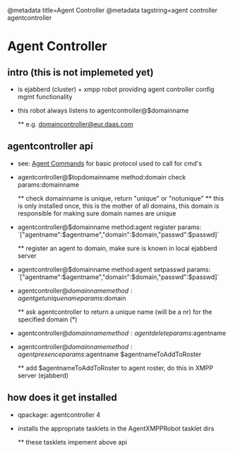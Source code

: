 @metadata title=Agent Controller
@metadata tagstring=agent controller agentcontroller


[command]: #/Components/AgentCommands


# Agent Controller

## intro (this is not implemeted yet)

* is ejabberd (cluster) + xmpp robot providing agent controller config mgmt functionality
* this robot always listens to agentcontroller@$domainname

    ** e.g. domaincontroller@eur.daas.com


## agentcontroller api

* see: [Agent Commands][command] for basic protocol used to call for cmd's

* agentcontroller@$topdomainname method:domain check params:domainname

    ** check domainname is unique, return "unique" or "notunique"
    ** this is only installed once, this is the mother of all domains, this domain is responsible for making sure domain names are unique

* agentcontroller@$domainname method:agent register params: `["agentname":$agentname","domain":$domain,"passwd":$passwd]`

    ** register an agent to domain, make sure is known in local ejabberd server

* agentcontroller@$domainname method:agent setpasswd params: `["agentname":$agentname","domain":$domain,"passwd":$passwd]`

* agentcontroller@$domainname method:agent getuniquename params:$domain 

    ** ask agentcontroller to return a unique name (will be a nr) for the specified domain   (*)

* agentcontroller@$domainname method:agent delete params:$agentname

* agentcontroller@$domainname method:agent presence params:$agentname $agentnameToAddToRoster

    ** add $agentnameToAddToRoster to agent roster, do this in XMPP server (ejabberd)


## how does it get installed

* qpackage:  agentcontroller 4
* installs the appropriate tasklets in the AgentXMPPRobot tasklet dirs

    ** these tasklets impement above api
